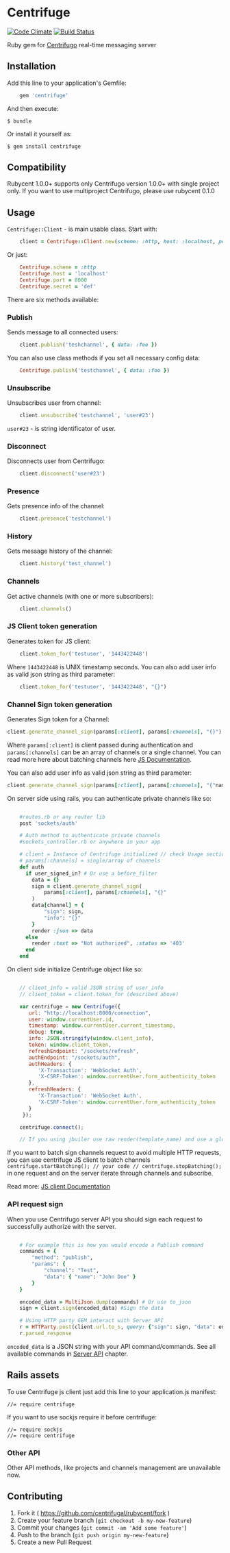# Centrifuge
[![Code Climate](https://codeclimate.com/github/centrifugal/centrifuge-ruby/badges/gpa.svg)](https://codeclimate.com/github/centrifugal/centrifuge-ruby)
[![Build Status](https://travis-ci.org/centrifugal/rubycent.svg)](https://travis-ci.org/centrifugal/rubycent)

Ruby gem for [Centrifugo](https://github.com/centrifugal/centrifugo) real-time messaging server

## Installation

Add this line to your application's Gemfile:

```ruby
	gem 'centrifuge'
```

And then execute:

    $ bundle

Or install it yourself as:

    $ gem install centrifuge

## Compatibility

Rubycent 1.0.0+ supports only Centrifugo version 1.0.0+ with single project only.
If you want to use multiproject Centrifugo, please use rubycent 0.1.0

## Usage

`Centrifuge::Client` - is main usable class. Start with:

```ruby
	client = Centrifuge::Client.new(scheme: :http, host: :localhost, port: 80, secret: 'cde')
```

Or just:

```ruby
	Centrifuge.scheme = :http
	Centrifuge.host = 'localhost'
	Centrifuge.port = 8000
	Centrifuge.secret = 'def'
```

There are six methods available:

### Publish

Sends message to all connected users:

```ruby
	client.publish('teshchannel', { data: :foo })
```

You can also use class methods if you set all necessary config data:

```ruby
	Centrifuge.publish('testchannel', { data: :foo })
```

### Unsubscribe

Unsubscribes user from channel:

```ruby
	client.unsubscribe('testchannel', 'user#23')
```

`user#23` - is string identificator of user.

### Disconnect

Disconnects user from Centrifugo:

```ruby
	client.disconnect('user#23')
```
### Presence

Gets presence info of the channel:

```ruby
	client.presence('testchannel')
```
### History

Gets message history of the channel:

```ruby
	client.history('test_channel')
```

### Channels

Get active channels (with one or more subscribers):

```ruby
	client.channels()
```

### JS Client token generation

Generates token for JS client:

```ruby
	client.token_for('testuser', '1443422448')
```
Where `1443422448` is UNIX timestamp seconds. You can also add user info as valid json string as third parameter:

```ruby
	client.token_for('testuser', '1443422448', "{}")
```
### Channel Sign token generation

Generates Sign token for a Channel:

```ruby
client.generate_channel_sign(params[:client], params[:channels], "{}")
```

Where ```params[:client]``` is client passed during authentication and ```params[:channels]``` can be an array of channels or a single channel. You can read more here about batching channels here [JS Documentation](https://fzambia.gitbooks.io/centrifugal/content/client/api.html).

You can also add user info as valid json string as third parameter:

```ruby
client.generate_channel_sign(params[:client], params[:channels], "{"name": "John"}")
```

On server side using rails, you can authenticate private channels like so:

```ruby

	#routes.rb or any router lib
	post 'sockets/auth'

	# Auth method to authenticate private channels
	#sockets_controller.rb or anywhere in your app

	# client = Instance of Centrifuge initialized // check Usage section
	# params[:channels] = single/array of channels
	def auth
	  if user_signed_in? # Or use a before_filter
	    data = {}
	    sign = client.generate_channel_sign(
	        params[:client], params[:channels], "{}"
	    )
	    data[channel] = {
	        "sign": sign,
	        "info": "{}"
	    }
	    render :json => data
	  else
	    render :text => "Not authorized", :status => '403'
	  end
	end
```
On client side initialize Centrifuge object like so:

``` javascript

	// client_info = valid JSON string of user_info
	// client_token = client.token_for (described above)

	var centrifuge = new Centrifuge({
	   url: "http://localhost:8000/connection",
	   user: window.currentUser.id,
	   timestamp: window.currentUser.current_timestamp,
	   debug: true,
	   info: JSON.stringify(window.client_info),
	   token: window.client_token,
	   refreshEndpoint: "/sockets/refresh",
	   authEndpoint: "/sockets/auth",
	   authHeaders: {
	      'X-Transaction': 'WebSocket Auth',
	      'X-CSRF-Token': window.currentUser.form_authenticity_token
	   },
	   refreshHeaders: {
	      'X-Transaction': 'WebSocket Auth',
	      'X-CSRF-Token': window.currentUser.form_authenticity_token
	   }
	 });

	centrifuge.connect();

	// If you using jbuiler use raw render(template_name) and use a global window object to load the user information.
```

If you want to batch sign channels request to avoid multiple HTTP requests, you can use centrifuge JS client to batch channels ```centrifuge.startBatching(); // your code // centrifuge.stopBatching();``` in one request and on the server iterate through channels and subscribe.

Read more: [JS client Documentation](https://fzambia.gitbooks.io/centrifugal/content/client/api.html)

### API request sign

When you use Centrifugo server API you should sign each request to successfully authorize with the server.

```ruby

	# For example this is how you would encode a Publish command
	commands = {
		"method": "publish",
	  	"params": {
			"channel": "Test",
		  	"data": { "name": "John Doe" }
	  	}
	}

	encoded_data = MultiJson.dump(commands) # Or use to_json
	sign = client.sign(encoded_data) #Sign the data

	# Using HTTP party GEM interact with Server API
	r = HTTParty.post(client.url.to_s, query: {"sign": sign, "data": encoded_data})
	r.parsed_response

```

```encoded_data``` is a JSON string with your API command/commands. See all available commands in [Server API](https://fzambia.gitbooks.io/centrifugal/content/server/api.html) chapter.


## Rails assets

To use Centrifuge js client just add this line to your application.js manifest:

	//= require centrifuge

If you want to use sockjs require it before centrifuge:

	//= require sockjs
	//= require centrifuge

### Other API

Other API methods, like projects and channels management are unavailable now.

## Contributing

1. Fork it ( https://github.com/centrifugal/rubycent/fork )
2. Create your feature branch (`git checkout -b my-new-feature`)
3. Commit your changes (`git commit -am 'Add some feature'`)
4. Push to the branch (`git push origin my-new-feature`)
5. Create a new Pull Request
